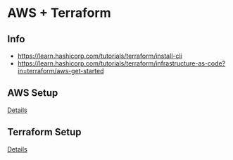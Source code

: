 # AWS + Terraform

## Info
- https://learn.hashicorp.com/tutorials/terraform/install-cli
- https://learn.hashicorp.com/tutorials/terraform/infrastructure-as-code?in=terraform/aws-get-started


## AWS Setup

[Details](https://github.com/yuyatinnefeld/terraform/tree/master/aws/setup_aws)



## Terraform Setup 

[Details](https://github.com/yuyatinnefeld/terraform/tree/master/aws/setup_terraform)
